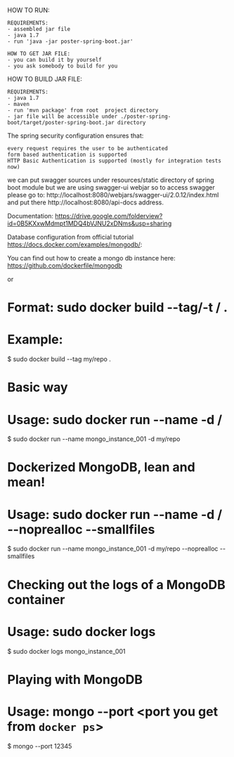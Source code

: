 HOW TO RUN:

    REQUIREMENTS:
    - assembled jar file
    - java 1.7
    - run 'java -jar poster-spring-boot.jar'
    
    HOW TO GET JAR FILE:
    - you can build it by yourself
    - you ask somebody to build for you

HOW TO BUILD JAR FILE:

    REQUIREMENTS:
    - java 1.7
    - maven
    - run 'mvn package' from root  project directory
    - jar file will be accessible under ./poster-spring-boot/target/poster-spring-boot.jar directory

The spring security configuration ensures that:

    every request requires the user to be authenticated
    form based authentication is supported
    HTTP Basic Authentication is supported (mostly for integration tests now)


we can put swagger sources under resources/static directory of spring boot module
but we are using swagger-ui webjar 
so to access swagger please go to: http://localhost:8080/webjars/swagger-ui/2.0.12/index.html
and put there http://localhost:8080/api-docs address.

Documentation: https://drive.google.com/folderview?id=0B5KXxwMdmpt1MDQ4bVJNU2xDNms&usp=sharing


Database configuration from official tutorial  https://docs.docker.com/examples/mongodb/:


You can find out how to create a mongo db instance here: https://github.com/dockerfile/mongodb

or 

# Format: sudo docker build --tag/-t <user-name>/<repository> .
# Example:
$ sudo docker build --tag my/repo .

# Basic way
# Usage: sudo docker run --name <name for container> -d <user-name>/<repository>
$ sudo docker run --name mongo_instance_001 -d my/repo

# Dockerized MongoDB, lean and mean!
# Usage: sudo docker run --name <name for container> -d <user-name>/<repository> --noprealloc --smallfiles
$ sudo docker run --name mongo_instance_001 -d my/repo --noprealloc --smallfiles

# Checking out the logs of a MongoDB container
# Usage: sudo docker logs <name for container>
$ sudo docker logs mongo_instance_001

# Playing with MongoDB
# Usage: mongo --port <port you get from `docker ps`> 
$ mongo --port 12345